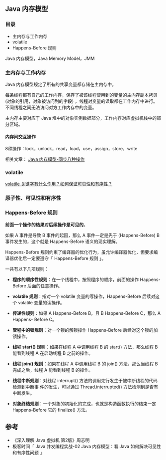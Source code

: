 ## Java 内存模型

### 目录

- 主内存与工作内存
- volatile
- Happens-Before 规则



Java 内存模型，Java Memory Model，JMM

### 主内存与工作内存

Java 内存模型规定了所有的共享变量都存储在主内存中。

每条线程都有自己的工作内存，保存了被该线程使用到的变量的主内存副本拷贝 (对象的引用，对象被访问到的字段) ，线程对变量的读取都在工作内存中进行。不同线程之间无法访问对方工作内存中的变量。

主内存主要对应于 Java 堆中的对象实例数据部分，工作内存对应虚拟机栈中的部分区域。



#### 内存间交互操作
8种操作：lock，unlock，read，load，use，assign，store，write

相关文章：
[Java 内存模型-同步八种操作](https://blog.csdn.net/timchen525/article/details/80412699)



### volatile
[volatile 关键字有什么作用？如何保证可见性和有序性？](https://github.com/chenqingyun/all-in-java/blob/master/note/Java%20%E5%B9%B6%E5%8F%91%E7%BC%96%E7%A8%8B/volatile%20%E5%85%B3%E9%94%AE%E5%AD%97.md)



### 原子性、可见性和有序性



### Happens-Before 规则

**前面一个操作的结果对后续操作是可见的**。

如果 A 事件是导致 B 事件的起因，那么 A 事件一定是先于 (Happens-Before) B 事件发生的，这个就是 Happens-Before 语义的现实理解。

Happens-Before 规则约束了编译器的优化行为，虽允许编译器优化，但要求编译器优化后一定要遵守「 Happens-Before 规则 」。



一共有以下几项规则：

- **程序的顺序性规则**：在一个线程中，按照程序的顺序，前面的操作 Happens-Before 后面的任意操作。

- **volatile 规则**：指对一个 volatile 变量的写操作，Happens-Before 后续对这个 volatile 变量的读操作。

- **传递性规则**：如果 A Happens-Before B，且 B Happens-Before C，那么 A Happens- Before C。

- **管程中的锁规则**：对一个锁的解锁操作 Happens-Before 后续对这个锁的加锁操作。

- **线程 start() 规则**：如果在线程 A 中调用线程 B 的 start() 方法，那么线程 B 能看到线程 A 在启动线程 B 之前的操作。

- **线程 join() 规则**：如果在线程 A 中调用线程 B 的 join() 方法，那么当线程 B 完成之后，线程 A 能看到线程 B 的操作。

- **线程中断规则**：对线程 interrupt() 方法的调用先行发生于被中断线程的代码检测到中断事
  件的发生，可以通过 Thread.interrupted() 方法检测到是否有中断发生。

- **对象终结规则**：一个对象的初始化的完成，也就是构造函数执行的结束一定 Happens-Before 它的 finalize() 方法。

  

## 参考

- 《深入理解 Java 虚拟机 第2版》周志明
- 极客时间「 Java 并发编程实战-02 Java 内存模型：看 Java 如何解决可见性和有序性问题 」


